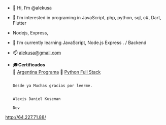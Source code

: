 - 👋 Hi, I’m @alekusa
- 👀 I’m interested in programing in JavaScript, php, python, sql, c#, Dart, Flutter
- Nodejs, Express, 
- 🌱 I’m currently learning JavaScript, Node.js Express . / Backend
- 📫 alekusa@gmail.com
- 🎓__Certificados__    
      📜 [Argentina Programa](argentina_programa_2022.pdf)
      📜 [Python Full Stack](Python_Full_Stack.pdf)


                                                                         Desde ya Muchas gracias por leerme.
                                                                            
                                                                              Alexis Daniel Kuseman
                                                                                       Dev 
                                                                                      
                                                                                       
                                                                                       
                                                                                       
<!---
alekusa/alekusa is a ✨ special ✨ repository because its `README.md` (this file) appears on your GitHub profile.
You can click the Preview link to take a look at your changes.
--->
http://64.227.71.88/
